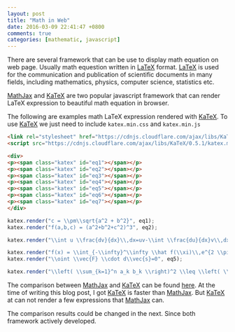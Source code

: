 ```yaml
---
layout: post
title: "Math in Web"
date: 2016-03-09 22:41:47 +0800
comments: true
categories: [mathematic, javascript]
---
```

There are several framework that can be use to display math equation on web page. Usually math equestion written in <a href="https://en.wikipedia.org/wiki/LaTeX">LaTeX</a> format. <a href="https://en.wikipedia.org/wiki/LaTeX">LaTeX</a> is used for the communication and publication of scientific documents in many fields, including mathematics, physics, computer science, statistics etc.

<a href="https://www.mathjax.org/">MathJax</a> and <a href="https://khan.github.io/KaTeX/">KaTeX</a> are two popular javascript framework that can render LaTeX expression to beautiful math equation in browser.

The following are examples math LaTeX expression rendered with <a href="https://khan.github.io/KaTeX/">KaTeX</a>.
To use <a href="https://khan.github.io/KaTeX/">KaTeX</a> we just need to include <code>katex.min.css</code> and <code>katex.min.js</code>

``` html KaTeX
<link rel="stylesheet" href="https://cdnjs.cloudflare.com/ajax/libs/KaTeX/0.5.1/katex.min.css"/>
<script src="https://cdnjs.cloudflare.com/ajax/libs/KaTeX/0.5.1/katex.min.js"></script>

<div>
<p><span class="katex" id="eq1"></span></p>
<p><span class="katex" id="eq2"></span></p>
<p><span class="katex" id="eq3"></span></p>
<p><span class="katex" id="eq4"></span></p>
<p><span class="katex" id="eq5"></span></p>
<p><span class="katex" id="eq6"></span></p>
<p><span class="katex" id="eq7"></span></p>
</div>

```
``` javascript KaTeX sample
katex.render("c = \\pm\\sqrt{a^2 + b^2}", eq1);
katex.render("f(a,b,c) = (a^2+b^2+c^2)^3", eq2);

katex.render("\\int u \\frac{dv}{dx}\\,dx=uv-\\int \\frac{du}{dx}v\\,dx", eq3);

katex.render("f(x) = \\int_{-\\infty}^\\infty \\hat f(\\xi)\\,e^{2 \\pi i \\xi x}", eq4);
katex.render("\\oint \\vec{F} \\cdot d\\vec{s}=0", eq5);

katex.render("\\left( \\sum_{k=1}^n a_k b_k \\right)^2 \\leq \\left( \\sum_{k=1}^n a_k^2 \\right) \\left( \\sum_{k=1}^n b_k^2 \\right)", eq6);
```


<link rel="stylesheet" href="https://cdnjs.cloudflare.com/ajax/libs/KaTeX/0.5.1/katex.min.css"/>
<script src="https://cdnjs.cloudflare.com/ajax/libs/KaTeX/0.5.1/katex.min.js"></script>



<div>
<p><span class="katex" id="eq1"></span></p>
<p><span class="katex" id="eq2"></span></p>
<p><span class="katex" id="eq3"></span></p>
<p><span class="katex" id="eq4"></span></p>
<p><span class="katex" id="eq5"></span></p>
<p><span class="katex" id="eq6"></span></p>
<p><span class="katex" id="eq7"></span></p>
</div>

<script>

    katex.render("c = \\pm\\sqrt{a^2 + b^2}", eq1);
    katex.render("f(a,b,c) = (a^2+b^2+c^2)^3", eq2);

    katex.render("\\int u \\frac{dv}{dx}\\,dx=uv-\\int \\frac{du}{dx}v\\,dx", eq3);

    katex.render("f(x) = \\int_{-\\infty}^\\infty \\hat f(\\xi)\\,e^{2 \\pi i \\xi x}", eq4);
    katex.render("\\oint \\vec{F} \\cdot d\\vec{s}=0", eq5);

    katex.render("\\left( \\sum_{k=1}^n a_k b_k \\right)^2 \\leq \\left( \\sum_{k=1}^n a_k^2 \\right) \\left( \\sum_{k=1}^n b_k^2 \\right)", eq6);
</script>

The comparison between <a href="https://www.mathjax.org/">MathJax</a> and <a href="https://khan.github.io/KaTeX/">KaTeX</a> can be found <a href="http://www.intmath.com/cg5/katex-mathjax-comparison.php">here</a>. At the time of writing this blog post, I got <a href="https://khan.github.io/KaTeX/">KaTeX</a> is faster than <a href="https://www.mathjax.org/">MathJax</a>. But <a href="https://khan.github.io/KaTeX/">KaTeX</a> at can not render a few expressions that <a href="https://www.mathjax.org/">MathJax</a> can.

The comparison results could be changed in the next. Since both framework actively developed.
